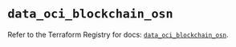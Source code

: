 # `data_oci_blockchain_osn`

Refer to the Terraform Registry for docs: [`data_oci_blockchain_osn`](https://registry.terraform.io/providers/hashicorp/oci/7.19.0/docs/data-sources/blockchain_osn).
